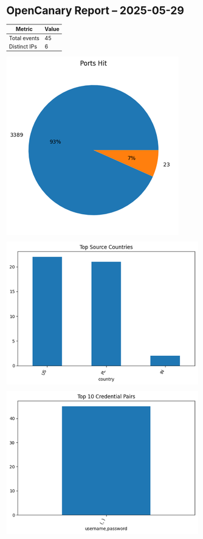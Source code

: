 # OpenCanary Report – 2025-05-29

| Metric        | Value |
|---------------|-------|
| Total events  | 45 |
| Distinct IPs  | 6 |

![Ports](ports_pie.png)

![Countries](countries_bar.png)

![Credentials](creds_bar.png)
